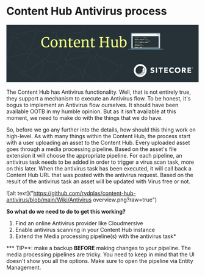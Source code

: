 # Content Hub Antivirus process

![alt text](https://github.com/rvdplas/content-hub-antivirus/blob/main/Wiki/Content-Hub-Code.png?raw=true)

The Content Hub has Antivirus functionality. Well, that is not entirely true, they support a mechanism to execute an Antivirus flow. To be honest, it's bogus to implement an Antivirus flow ourselves. It should have been available OOTB in my humble opinion. But as it isn't available at this moment, we need to make do with the things that we do have.

So, before we go any further into the details, how should this thing work on high-level. As with many things within the Content Hub, the process start with a user uploading an asset to the Content Hub. Every uploaded asset goes through a media processing pipeline. Based on the asset's file extension it will choose the appropriate pipeline. For each pipeline, an antivirus task needs to be added in order to trigger a virus scan task, more on this later. When the antivirus task has been executed, it will call back a Content Hub URL that was posted with the antivirus request. Based on the result of the antivirus task an asset will be updated with Virus free or not.

![alt text]("https://github.com/rvdplas/content-hub-antivirus/blob/main/Wiki/Antivirus overview.png?raw=true")

**So what do we need to do to get this working?**
1. Find an online Antivirus provider like Cloudmersive
2. Enable antivirus scanning in your Content Hub instance
3. Extend the Media processing pipeline(s) with the antivirus task*

*** TIP**: make a backup **BEFORE** making changes to your pipeline. The media processing pipelines are tricky. You need to keep in mind that the UI doesn't show you all the options. Make sure to open the pipeline via Entity Management.

